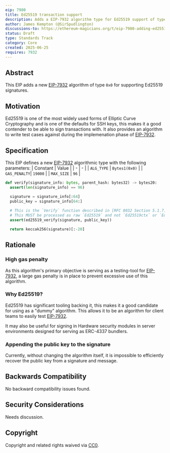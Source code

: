 ```yaml
---
eip: 7980
title: Ed25519 transaction support
description: Adds a EIP-7932 algorithm type for Ed25519 support of type `0x0`
author: James Kempton (@SirSpudlington)
discussions-to: https://ethereum-magicians.org/t/eip-7980-adding-ed25519-as-a-signature-scheme-to-test-eip-7932/24663
status: Draft
type: Standards Track
category: Core
created: 2025-06-25
requires: 7932
---
```


## Abstract

This EIP adds a new [EIP-7932](../../EIPS/eip-7932.md) algorithm of type `0x0` for supporting Ed25519 signatures.

## Motivation

Ed25519 is one of the most widely used forms of Elliptic Curve Cryptography and is one of the defaults for SSH keys,
this makes it a good contender to be able to sign transactions with. It also provides an algorithm to write test
cases against during the implemenation phase of [EIP-7932](../../EIPS/eip-7932.md).

## Specification

This EIP defines a new [EIP-7932](../../EIPS/eip-7932.md) algorithmic type with the following parameters:
| Constant | Value |
| - | - |
| `ALG_TYPE` | `Bytes1(0x0)` |
| `GAS_PENALTY`| `19000` |
| `MAX_SIZE` | `96` |

```python
def verify(signature_info: bytes, parent_hash: bytes32) -> bytes20:
  assert(len(signature_info) == 96)

  signature = signature_info[:64]
  public_key = signature_info[64:]
  
  # This is the `Verify` function described in [RFC 8032 Section 5.1.7](https://datatracker.ietf.org/doc/html/rfc8032#section-5.1.7),
  # This MUST be processed as raw `Ed25519` and not `Ed25519ctx` or `Ed25519ph`
  assert(ed25519_verify(signature, public_key))

  return keccak256(signature)[:-20]
```

## Rationale

### High gas penalty

As this algorithm's primary objective is serving as a testing-tool for [EIP-7932](../../EIPS/eip-7932.md), a large
gas penalty is in place to prevent excessive use of this algorithm.

### Why Ed25519?

Ed25519 has significant tooling backing it, this makes it a good candidate for using as a "dummy" algorithm.
This allows it to be an algorithm for client teams to easily test [EIP-7932](../../EIPS/eip-7932.md).

It may also be useful for signing in Hardware security modules in server environments designed for serving
as ERC-4337 bundlers.

### Appending the public key to the signature

Currently, without changing the algorithm itself, it is impossible to efficiently recover the public key
from a signature and message.

## Backwards Compatibility

No backward compatibility issues found.

## Security Considerations

Needs discussion.

## Copyright

Copyright and related rights waived via [CC0](../../LICENSE.md).
